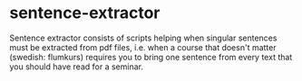 # sentence-extractor
Sentence extractor consists of scripts helping when singular sentences must be extracted from pdf files, i.e. when a course that doesn't matter (swedish: flumkurs) requires you to bring one sentence from every text that you should have read for a seminar.
